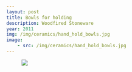```yaml
---
layout: post
title: Bowls for holding
description: Woodfired Stoneware
year: 2011
img: /img/ceramics/hand_hold_bowls.jpg
image:
    - src: /img/ceramics/hand_hold_bowls.jpg
---
```

<figure>
  <img
    class="post-image" src="{{ page.image[0].src }}">
</figure>
